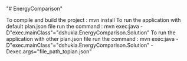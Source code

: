 "# EnergyComparison" 

To compile and build the project : mvn install 
To run the application with default plan.json file run the command : mvn exec:java -D"exec.mainClass"="dshukla.EnergyComparison.Solution" 
To run the application with other plan.json file run the command :  mvn exec:java -D"exec.mainClass"="dshukla.EnergyComparison.Solution" -Dexec.args="file_path_toplan.json"
